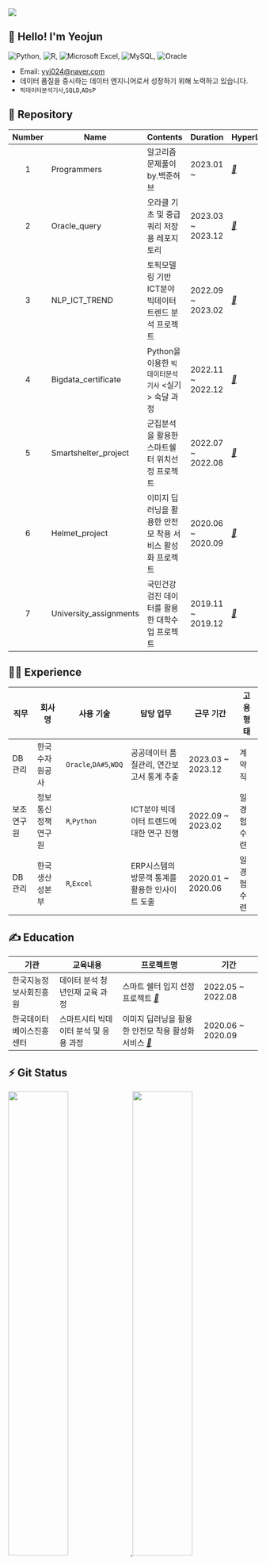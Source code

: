 <img src="https://capsule-render.vercel.app/api?type=Waving&color=0:2c7fb8,100:7fcdbb&height=200&section=header&text=Yeojun's%20Github&fontSize=50&fontAlignY=40&fontColor=ffffff" />

## 👋 Hello! I'm Yeojun
![Python](https://img.shields.io/badge/python-3670A0?style=for-the-badge&logo=python&logoColor=ffdd54), ![R](https://img.shields.io/badge/r-%23276DC3.svg?style=for-the-badge&logo=r&logoColor=white), ![Microsoft Excel](https://img.shields.io/badge/Microsoft_Excel-217346?style=for-the-badge&logo=microsoft-excel&logoColor=white), ![MySQL](https://img.shields.io/badge/mysql-4479A1.svg?style=for-the-badge&logo=mysql&logoColor=white), ![Oracle](https://img.shields.io/badge/Oracle-F80000?style=for-the-badge&logo=oracle&logoColor=white)
- Email: yyj024@naver.com
- 데이터 품질을 중시하는 데이터 엔지니어로서 성장하기 위해 노력하고 있습니다.
- `빅데이터분석기사`,`SQLD`,`ADsP`
  
## 💾 Repository
|Number|Name|Contents|Duration|HyperLink|
|:---:|---|---|---|---|
|1|Programmers|알고리즘 문제풀이 by.백준허브|2023.01 ~|*[🔗](https://github.com/Yun024/Programmers)*|
|2|Oracle_query|오라클 기초 및 중급 쿼리 저장용 레포지토리|2023.03 ~ 2023.12|*[🔗](https://github.com/Yun024/Oracle_query)*|
|3|NLP_ICT_TREND|토픽모델링 기반 ICT분야 빅데이터 트렌드 분석 프로젝트|2022.09 ~ 2023.02|*[🔗](https://github.com/Yun024/NLP_ICT_Trend)*|
|4|Bigdata_certificate|Python을 이용한 `빅데이터분석기사` <실기> 숙달 과정|2022.11 ~ 2022.12|*[🔗](https://github.com/Yun024/Bigdata_certificate)*|
|5|Smartshelter_project|군집분석을 활용한 스마트쉘터 위치선정 프로젝트|2022.07 ~ 2022.08|*[🔗](https://github.com/Yun024/Smartshelter_project)*|
|6|Helmet_project|이미지 딥러닝을 활용한 안전모 착용 서비스 활성화 프로젝트|2020.06 ~ 2020.09|*[🔗](https://github.com/Yun024/Helmet_project)*|
|7|University_assignments|국민건강검진 데이터를 활용한 대학수업 프로젝트|2019.11 ~ 2019.12|*[🔗](https://github.com/Yun024/University_assignments)*|


## 👩‍💻 Experience
|직무|회사명|사용 기술|담당 업무|근무 기간|고용형태|
|---|---|---|---|---|---|
|DB관리|한국수자원공사|`Oracle`,`DA#5`,`WDQ`|공공데이터 품질관리, 연간보고서 통계 추출|2023.03 ~ 2023.12|계약직|
|보조연구원|정보통신정책연구원|`R`,`Python`|ICT분야 빅데이터 트렌드에 대한 연구 진행|2022.09 ~ 2023.02|일경험수련|
|DB관리|한국생산성본부|`R`,`Excel`|ERP시스템의 방문객 통계를 활용한 인사이트 도출|2020.01 ~ 2020.06|일경험수련|

## ✍ Education
|기관|교육내용|프로젝트명|기간|
|---|---|---|---|
|한국지능정보사회진흥원|데이터 분석 청년인재 교육 과정|스마트 쉘터 입지 선정 프로젝트 *[🔗](https://github.com/Yun024/Smartshelter_project)*|2022.05 ~ 2022.08|
|한국데이터베이스진흥센터|스마트시티 빅데이터 분석 및 응용 과정|이미지 딥러닝을 활용한 안전모 착용 활성화 서비스 *[🔗](https://github.com/Yun024/Helmet_project)*|2020.06 ~ 2020.09|

## ⚡ Git Status 
<a href="https://github.com/anuraghazra/github-readme-stats">
  <img src="https://github-readme-stats.vercel.app/api?username=Yun024&show_icons=true&theme=material-palenight&hide_border=true&bg_color=20232a&icon_color=E3E3E3A8&text_color=fff&title_color=6495ED&count_private=true" width=49% />
</a>
<a href="https://github.com/Yun024/github-stats">
 <img src="https://github-readme-stats.vercel.app/api/top-langs/?username=Yun024&layout=compact&theme=material-palenight&text_color=fff&title_color=6495ED" width=49% />
</a>
<a href="https://github.com/ashutosh00710/github-readme-activity-graph">


<!--
**Yun024/Yun024** is a ✨ _special_ ✨ repository because its `README.md` (this file) appears on your GitHub profile.

Here are some ideas to get you started:

- 🔭 I’m currently working on ...
- 🌱 I’m currently learning ...
- 👯 I’m looking to collaborate on ...
- 🤔 I’m looking for help with ...
- 💬 Ask me about ...
- 📫 How to reach me: ...
- 😄 Pronouns: ...
- ⚡ Fun fact: ...
-->
